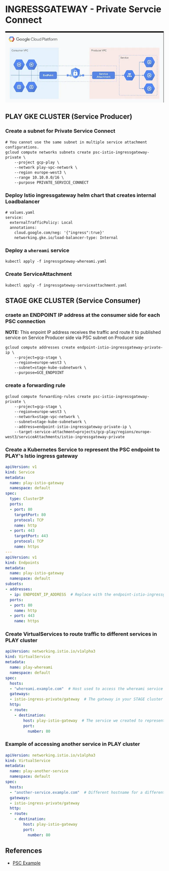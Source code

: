 # INGRESSGATEWAY - Private Servcie Connect

![Architecture](./images/PSC.png "Private Service Connect Architecture")


## PLAY GKE CLUSTER (Service Producer)
### Create a subnet for Private Service Connect 
```shell
# You cannot use the same subnet in multiple service attachment configurations.
gcloud compute networks subnets create psc-istio-ingressgateway-private \
    --project gcp-play \
    --network play-vpc-network \
    --region europe-west3 \
    --range 10.10.0.0/16 \
    --purpose PRIVATE_SERVICE_CONNECT
```
### Deploy Istio ingressgateway helm chart that creates internal Loadbalancer
```shell
# values.yaml
service:
  externalTrafficPolicy: Local
  annotations:
    cloud.google.com/neg: '{"ingress":true}'
    networking.gke.io/load-balancer-type: Internal
```

### Deploy a `whereami` service
```shell
kubectl apply -f ingressgateway-whereami.yaml
```

### Create ServiceAttachment
```shell
kubectl apply -f ingressgateway-serviceattachment.yaml
```

## STAGE GKE CLUSTER (Service Consumer)
### craete an ENDPOINT IP address at the consumer side for each PSC connection
**NOTE:** This enpoint IP address receives the traffic and route it to published service on Service Producer side via PSC subnet on Producer side 
```shell
gcloud compute addresses create endpoint-istio-ingressgateway-private-ip \
    --project=gcp-stage \
    --region=europe-west3 \
    --subnet=stage-kube-subnetwork \
    --purpose=GCE_ENDPOINT
```

### create a forwarding rule
```shell
gcloud compute forwarding-rules create psc-istio-ingressgateway-private \
    --project=gcp-stage \
    --region=europe-west3 \
    --network=stage-vpc-network \
    --subnet=stage-kube-subnetwork \
    --address=endpoint-istio-ingressgateway-private-ip \
    --target-service-attachment=projects/gcp-play/regions/europe-west3/serviceAttachments/istio-ingressgateway-private
```

### Create a Kubernetes Service to represent the PSC endpoint to PLAY's Istio ingress gateway
```yaml
apiVersion: v1
kind: Service
metadata:
  name: play-istio-gateway
  namespace: default
spec:
  type: ClusterIP
  ports:
  - port: 80
    targetPort: 80
    protocol: TCP
    name: http
  - port: 443
    targetPort: 443
    protocol: TCP
    name: https
---
apiVersion: v1
kind: Endpoints
metadata:
  name: play-istio-gateway
  namespace: default
subsets:
- addresses:
  - ip: ENDPOINT_IP_ADDRESS  # Replace with the endpoint-istio-ingressgateway-private-ip value
  ports:
  - port: 80
    name: http
  - port: 443
    name: https
```

### Create VirtualServices to route traffic to different services in PLAY cluster
```yaml
apiVersion: networking.istio.io/v1alpha3
kind: VirtualService
metadata:
  name: play-whereami
  namespace: default
spec:
  hosts:
  - "whereami.example.com"  # Host used to access the whereami service
  gateways:
  - istio-ingress-private/gateway  # The gateway in your STAGE cluster
  http:
  - route:
    - destination:
        host: play-istio-gateway  # The service we created to represent the PSC endpoint
        port:
          number: 80
```

### Example of accessing another service in PLAY cluster
```yaml
apiVersion: networking.istio.io/v1alpha3
kind: VirtualService
metadata:
  name: play-another-service
  namespace: default
spec:
  hosts:
  - "another-service.example.com"  # Different hostname for a different service
  gateways:
  - istio-ingress-private/gateway
  http:
  - route:
    - destination:
        host: play-istio-gateway
        port:
          number: 80
```

## References
* [PSC Example](https://codelabs.developers.google.com/cloudnet-psc-ilb-gke#0)